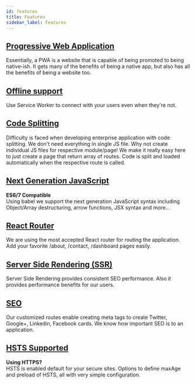 ```yaml
---
id: features
title: Features
sidebar_label: Features
---
```


## [Progressive Web Application](features-pwa.md)
Essentially, a PWA is a website that is capable of being promoted to being native-ish. 
It gets many of the benefits of being a native app, but also has all the benefits of 
being a website too.

## [Offline support](features-access-offline.md)
Use Service Worker to connect with your users even when they're not.

## [Code Splitting](features-code-splitting.md)
Difficulty is faced when developing enterprise application with code splitting. We don't 
need everything in single JS file. Why not create individual JS files for respective 
module/page! We make it really easy here to just create a page that return array of routes. 
Code is split and loaded automatically when the respective route is called.

## [Next Generation JavaScript](features-next-gen-js.md)
**ES6/7 Compatible**  
Using babel we support the next generation JavaScript syntax including Object/Array 
destructuring, arrow functions, JSX syntax and more...

## [React Router](features-isomorphic-universal-routing.md)
We are using the most accepted React router for routing the application. Add your favorite 
/about, /contact, /dashboard pages easily.

## [Server Side Rendering (SSR)](features-ssr.md)
Server Side Rendering provides consistent SEO performance. Also it provides performance benefits for our users.

## [SEO](features-seo.md)
Our customized routes enable creating meta tags to create Twitter, Google+, Linkedin, Facebook cards. 
We know how important SEO is to an application.

## [HSTS Supported](features-hsts.md)
**Using HTTPS?**  
HSTS is enabled default for your secure sites. Options to define maxAge and preload of HSTS, all with very simple configuration.


<script async src="//pagead2.googlesyndication.com/pagead/js/adsbygoogle.js"></script>
<ins class="adsbygoogle"
     style="display:block"
     data-ad-client="ca-pub-7586505628408924"
     data-ad-slot="5652642939"
     data-ad-format="auto"></ins>
<script>
(adsbygoogle = window.adsbygoogle || []).push({});
</script>